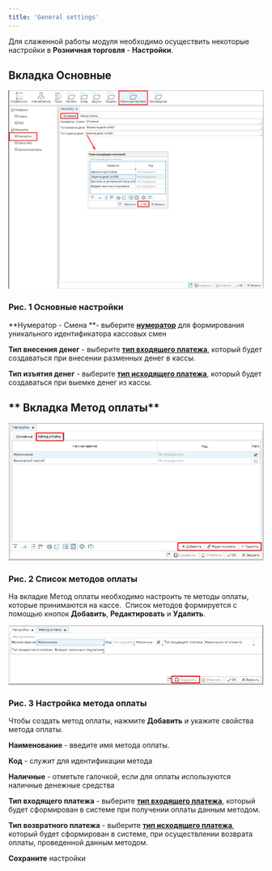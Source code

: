 ```yaml
---
title: 'General settings'
---
```


Для слаженной работы модуля необходимо осуществить некоторые настройки в **Розничная торговля** - **Настройки**.

## **Вкладка Основные**

![](attachments/12812477/12812480.png)

### Рис. 1 Основные настройки

  

**Нумератор - Смена **- выберите [**нумератор**](Numerators.md) для формирования уникального идентификатора кассовых смен 

**Тип внесения денег** - выберите [**тип входящего платежа**](Payment_type.md), который будет создаваться при внесении разменных денег в кассы.

**Тип изъятия денег** - выберите [**тип исходящего платежа**](Payment_type.md), который будет создаваться при выемке денег из кассы.

## ** Вкладка Метод оплаты**

![](attachments/12812477/12812479.png)

### Рис. 2 Список методов оплаты

  

На вкладке Метод оплаты необходимо настроить те методы оплаты, которые принимаются на кассе.  Список методов формируется с помощью кнопок **Добавить**, **Редактировать** и **Удалить**.  

  

![](attachments/12812477/12812478.png)

### Рис. 3 Настройка метода оплаты

  

Чтобы создать метод оплаты, нажмите **Добавить** и укажите свойства метода оплаты.

**Наименование** - введите имя метода оплаты.

**Код** - служит для идентификации метода

**Наличные** - отметьте галочкой, если для оплаты используются наличные денежные средства

**Тип входящего платежа** - выберите [**тип входящего платежа**](Payment_type.md), который будет сформирован в системе при получении оплаты данным методом. 

**Тип возвратного платежа** - выберите [**тип исходящего платежа**](Payment_type.md), который будет сформирован в системе, при осуществлении возврата оплаты, проведенной данным методом.

**Сохраните** настройки

  

  


